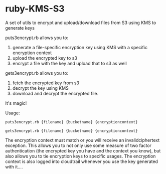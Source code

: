 # ruby-KMS-S3
A set of utils to encrypt and upload/download files from S3 using KMS to generate keys

puts3encrypt.rb allows you to:

1. generate a file-specific encryption key using KMS with a specific encryption context
2. upload the encrypted key to s3
3. encrypt a file with the key and upload that to s3 as well

gets3encrypt.rb allows you to:

1. fetch the encrypted key from s3
2. decrypt the key using KMS
3. download and decrypt the encrypted file.

It's magic!

Usage:

`puts3encrypt.rb {filename} {bucketname} {encryptioncontext}`

`gets3encrypt.rb {filename} {bucketname} {encryptioncontext}`

The encryption context must match or you will receive an invalidciphertext exception.  This allows you to not only use some measure of two factor authentication (the encrypted key you have and the context you know), but also allows you to tie encryption keys to specific usages.  The encryption context is also logged into cloudtrail whenever you use the key generated with it....

